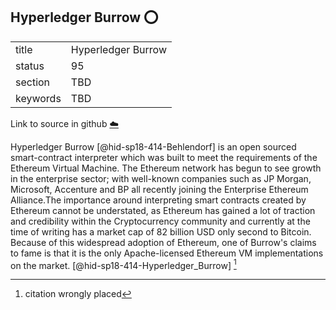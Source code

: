 ## Hyperledger Burrow :o:


|          |                    |
| -------- | ------------------ |
| title    | Hyperledger Burrow |
| status   | 95                 |
| section  | TBD                |
| keywords | TBD                |

Link to source in github [:cloud:](https://github.com/cloudmesh/technologies/blob/master/chapters/incomming/abstract-HyperledgerBurrow.md)



Hyperledger Burrow [@hid-sp18-414-Behlendorf] is an open sourced
smart-contract interpreter which was built to meet the requirements of
the Ethereum Virtual Machine. The Ethereum network has begun to see
growth in the enterprise sector; with well-known companies such as JP
Morgan, Microsoft, Accenture and BP all recently joining the Enterprise
Ethereum Alliance.The importance around interpreting smart contracts
created by Ethereum cannot be understated, as Ethereum has gained a lot
of traction and credibility within the Cryptocurrency community and
currently at the time of writing has a market cap of 82 billion USD only
second to Bitcoin. Because of this widespread adoption of Ethereum, one
of Burrow's claims to fame is that it is the only Apache-licensed
Ethereum VM implementations on the
market. [@hid-sp18-414-Hyperledger_Burrow] [^1]

[^1]: citation wrongly placed
